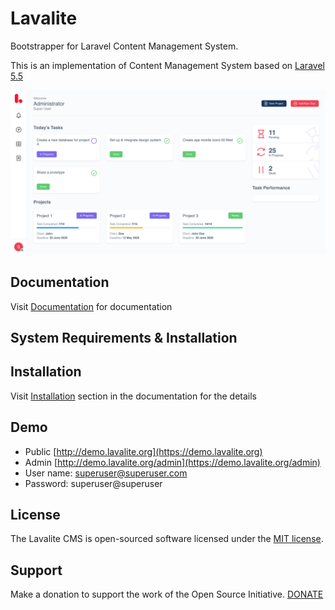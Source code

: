 # Lavalite

Bootstrapper for Laravel Content Management System.

This is an implementation of Content Management System based on [Laravel 5.5](http://laravel.com/)

![Screen](https://raw.githubusercontent.com/LavaLite/docs/master/images/lavalite.png "Dashboards")

## Documentation
Visit [Documentation](https://lavalite.org/docs) for documentation

## System Requirements & Installation


## Installation
Visit [Installation](http://lavalite.org/docs/master/installation) section in the documentation for the details


## Demo
- Public [http://demo.lavalite.org](https://demo.lavalite.org)
- Admin [http://demo.lavalite.org/admin](https://demo.lavalite.org/admin)
- User name: superuser@superuser.com 
- Password: superuser@superuser


## License

The Lavalite CMS is open-sourced software licensed under the [MIT license](http://opensource.org/licenses/MIT).

## Support 

Make a donation to support the work of the Open Source Initiative.
[DONATE](https://www.paypal.me/renfos)
